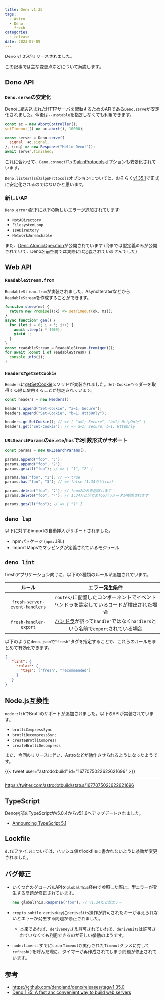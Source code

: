 ```yaml
---
title: Deno v1.35
tags:
  - Astro
  - Deno
  - fresh
categories:
  - release
date: 2023-07-09
---
```


Deno v1.35がリリースされました。

この記事では主な変更点などについて解説します。

## Deno API

### `Deno.serve`の安定化

Denoに組み込まれたHTTPサーバを起動するためのAPIである`Deno.serve`が安定化されました。今後は`--unstable`を指定しなくても利用できます。

```javascript
const ac = new AbortController();
setTimeout(() => ac.abort(), 10000);

const server = Deno.serve({
  signal: ac.signal,
}, (req) => new Response("Hello Deno!"));
await server.finished;
```

これに合わせて、`Deno.connectTls`の[alpnProtocols](https://deno.land/api@v1.35.0?s=Deno.ConnectTlsOptions#prop_alpnProtocols)オプションも安定化されています。

`Deno.listenTls`の`alpnProtocols`オプションについては、おそらく[v1.35.1](https://github.com/denoland/deno/pull/19732)で正式に安定化されるのではないかと思います。

### 新しいAPI

`Deno.errors`配下に以下の新しいエラーが追加されています:

- `NotADirectory`
- `FilesystemLoop`
- `IsADirectory`
- `NetworkUnreachable`

また、[Deno.AtomicOperation](https://deno.land/api@v1.35.0?s=Deno.AtomicOperation&unstable=)が公開されています (今までは型定義のみが公開されていて、Deno名前空間では実際には定義されていませんでした)

## Web API

### `ReadableStream.from`

`ReadableStream.from`が実装されました。AsyncIteratorなどから`ReadableStream`を作成することができます。

```javascript
function sleep(ms) {
  return new Promise((ok) => setTimeout(ok, ms));
}
async function* gen() {
  for (let i = 0; i < 5; i++) {
    await sleep(i * 1000);
    yield i;
  }
}
const readableStream = ReadableStream.from(gen());
for await (const i of readableStream) {
  console.info(i);
}
```

### `Headers#getSetCookie`

`Headers`に[getSetCookie](https://developer.mozilla.org/en-US/docs/Web/API/Headers/getSetCookie)メソッドが実装されました。`Set-Cookie`ヘッダーを取得する際に使用することが想定されています。

```javascript
const headers = new Headers();

headers.append("Set-Cookie", "a=1; Secure");
headers.append("Set-Cookie", "b=1; HttpOnly");

headers.getSetCookie(); // => [ "a=1; Secure", "b=1; HttpOnly" ]
headers.get("Set-Cookie"); // => a=1; Secure, b=1; HttpOnly
```

### `URLSearchParams`の`delete`/`has`で2引数形式がサポート

```javascript
const params = new URLSearchParams();

params.append("foo", "1");
params.append("foo", "2");
params.getAll("foo"); // => [ "1", "2" ]

params.has("foo", "1"); // => true
params.has("foo", "3"); // => false (1.34だとtrue)

params.delete("foo", "2"); // foo=2のみを削除します
params.delete("foo", "4"); // 1.34だと全てのfooパラメータが削除されます

params.getAll("foo"); // => [ "1" ]
```

## `deno lsp`

以下に対するimportの自動挿入がサポートされました。

- npmパッケージ (`npm:`URL)
- Import Mapsでマッピングが定義されているモジュール

## `deno lint`

freshアプリケーション向けに、以下の2種類のルールが追加されています。

|ルール|エラー発生条件|
|:---:|:---:|
|`fresh-server-event-handlers`|`routes/`に配置したコンポーネントでイベントハンドラを設定しているコードが検出された場合|
|`fresh-handler-export`|[ハンドラ](https://github.com/denoland/fresh/blob/1.2.0/docs/getting-started/custom-handlers.md)が誤って`handler`ではなく`handlers`という名前で`export`されている場合|

以下のように`deno.json`で`"fresh"`タグを指定することで、これらのルールをまとめて有効化できます。

```json
{
   "lint": {
     "rules": {
       "tags": ["fresh", "recommended"]
     }
   }
}
```

## Node.js互換性

`node:zlib`でBrotliのサポートが追加されました。以下のAPIが実装されています。

- `brotliCompressSync`
- `brotliDecompressSync`
- `createBrotliCompress`
- `createBrotliDecompress`

また、今回のリリースに伴い、Astroなどが動作させられるようになったようです。

{{< tweet user="astrodotbuild" id="1677075022622621696" >}}

---

https://twitter.com/astrodotbuild/status/1677075022622621696

## TypeScript

Deno内部のTypeScriptがv5.0.4からv5.1.6へアップデートされました。

- [Announcing TypeScript 5.1](https://devblogs.microsoft.com/typescript/announcing-typescript-5-1/)

## Lockfile

`d.ts`ファイルについては、ハッシュ値がlockfileに書かれないように挙動が変更されました。

## バグ修正

- いくつかのグローバルAPIを`globalThis`経由で参照した際に、型エラーが発生する問題が修正されています。
            
  ```typescript
  new globalThis.Response("foo"); // v1.34だと型エラー
  ```
            
- `crypto.subtle.deriveKey`に`deriveBits`操作が許可されたキーが与えられないとエラーが発生する問題が修正されました。
  - 本来であれば、`deriveKey`さえ許可されていれば、`deriveBits`は許可されていなくても利用できるのが正しい挙動のようです。
- `node:timers`: すでに`clearTimeout`が実行された`Timeout`クラスに対して`refresh()`を呼んだ際に、タイマーが再作成されてしまう問題が修正されています。

## 参考

- https://github.com/denoland/deno/releases/tag/v1.35.0
- [Deno 1.35: A fast and convenient way to build web servers](https://deno.com/blog/v1.35)
